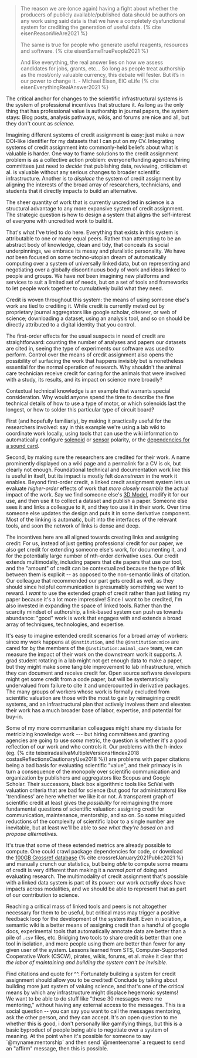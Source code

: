 > The reason we are (once again) having a fight about whether the producers of publicly available/published data should be authors on any work using said data is that we have a completely dysfunctional system for crediting the generation of useful data. {% cite eisenReasonWeAre2021 %}
>
> The same is true for people who generate useful reagents, resources and software. {% cite eisenSameTruePeople2021 %}
>
> And like everything, the real answer lies on how we assess candidates for jobs, grants, etc… So long as people treat authorship as the most/only valuable currency, this debate will fester. But it’s in our power to change it. - Michael Eisen, EIC eLife {% cite eisenEverythingRealAnswer2021 %}

The critical anchor for changes to the scientific infrastructural systems is the system of professional incentives that structure it. As long as the only thing that has professional value is authorship in journal papers, the system stays: Blog posts, analysis pathways, wikis, and forums are nice and all, but they don't count as *science.*

Imagining different systems of credit assignment is easy: just make a new DOI-like identifier for my datasets that I can put on my CV. Integrating systems of credit assignment into commonly-held beliefs about what is valuable is harder. One way to frame solutions to the credit assignment problem is as a collective action problem: everyone/funding agencies/hiring committees just need to *decide* that publishing data, reviewing, criticism et al. is valuable without any serious changes to broader scientific infrastructure. Another is to *displace* the system of credit assignment by aligning the interests of the broad array of researchers, technicians, and students that it directly impacts to build an alternative.

The sheer quantity of work that is currently uncredited in science is a structural advantage to any more expansive system of credit assignment. The strategic question is how to design a system that aligns the self-interest of everyone with uncredited work to build it. 

That's what I've tried to do here. Everything that exists in this system is attributable to one or many equal peers. Rather than attempting to be an abstract body of knowledge, clean and tidy, that conceals its social underpinnings, we embrace its messy and pluralistic personality. We have *not* been focused on some techno-utopian dream of automatically computing over a system of universally linked data, but on representing and negotiating over a globally discontinuous body of work and ideas linked to people and groups. We have *not* been imagining new platforms and services to suit a limited set of needs, but on a set of tools and frameworks to let people work together to cumulatively build what they need. 

Credit is woven throughout this system: the means of using someone else's work are tied to crediting it. While credit is currently meted out by proprietary journal aggregators like google scholar, citeseer, or web of science; downloading a dataset, using an analysis tool, and so on should be directly attributed to a digital identity that you control. 

The first-order effects for the usual suspects in need of credit are straightforward: counting the number of analyses and papers our datasets are cited in, seeing the type of experiments our software was used to perform. Control over the means of credit assignment also opens the possibility of surfacing the work that happens invisibly but is nonetheless essential for the normal operation of research. Why shouldn't the animal care technician receive credit for caring for the animals that were involved with a study, its results, and its impact on science more broadly?

Contextual technical knowledge is an example that warrants special consideration. Why would anyone spend the time to describe the fine technical details of how to use a type of motor, or which solenoids last the longest, or how to solder this particular type of circuit board? 

First (and hopefully familiarly), by making it practically useful for the researchers involved: say in this example we're using a lab wiki to coordinate work locally, using tools that can use the wiki information to automatically configure [solenoid](https://wiki.auto-pi-lot.com/index.php/Lee_LHDA0531115H) or [sensor](https://wiki.auto-pi-lot.com/index.php/TT_Electronics_OPB903L55) polarity, or the [dependencies for a sound card](https://wiki.auto-pi-lot.com/index.php/HiFiBerry_Amp2). 

Second, by making sure the researchers are credited for their work. A name prominently displayed on a wiki page and a permalink for a CV is ok, but clearly not enough. Foundational technical and documentation work like this is useful in itself, but its impact is mostly felt *downstream* in the work it enables. Beyond first-order credit, a linked credit assignment system lets us evaluate *higher-order* effects of work that *more closely resemble* the actual impact of the work. Say we find someone else's [3D Model](https://wiki.auto-pi-lot.com/index.php/3D_CAD), modify it for our use, and then use it to collect a dataset and publish a paper. Someone else sees it and links a colleague to it, and they too use it in their work. Over time someone else updates the design and puts it in some derivative component. Most of the linking is automatic, built into the interfaces of the relevant tools, and soon the network of links is dense and deep.

The incentives here are all aligned towards creating links and assigning credit: For us, instead of just getting professional credit for our paper, we also get credit for extending someone else's work, for documenting it, and for the potentially large number of nth-order derivative uses. Our credit extends multimodally, including papers that cite papers that use our tool, and the "amount" of credit can be contextualized because the type of link between them is explicit -- as opposed to the non-semantic links of citation. Our colleague that recommended our part gets credit as well, as they should since helpful communication is presumably something we want to reward. I *want* to use the extended graph of credit rather than just listing my paper because it's a lot more impressive! Since I want to be credited, I'm also invested in expanding the space of linked tools. Rather than the scarcity mindset of authorship, a link-based system can push us towards abundance: "good" work is work that engages with and extends a broad array of techniques, technologies, and expertise.

It's easy to imagine extended credit scenarios for a broad array of workers: since my work happens at `@institution`, and the `@institution:mice` are cared for by the members of the `@institution:animal_care` team, we can measure the impact of their work on the downstream work it supports. A grad student rotating in a lab might not get enough data to make a paper, but they might make some tangible improvement to lab infrastructure, which they can document and receive credit for. Open source software developers might get some credit from a code paper, but will be systematically undervalued from failure to cite it and undercounted in derivative packages. The many groups of workers whose work is formally excluded from scientific valuation are those with the most to gain by reimagining credit systems, and an infrastructural plan that actively involves them and elevates their work has a much broader base of labor, expertise, and potential for buy-in.

Some of my more communitarian colleagues might share my distaste for metricizing knowledge work --- but hiring committees and granting agencies are going to use *some* metric, the question is whether it's a good reflection of our work and who controls it. Our problems with the h-index (eg. {% cite teixeiradasilvaMultipleVersionsHindex2018 costasReflectionsCautionaryUse2018 %}) are problems with paper citations being a bad basis for evaluating scientific "value", and their primacy is in turn a consequence of the monopoly over scientific communication and organization by publishers and aggregators like Scopus and Google Scholar. Their successors, black box algorithmic tools like SciVal with valuation criteria that are bad for science (but good for administrators) like 'trendiness' are here whether we like it or not. A transparent graph of scientific credit at least gives the *possibility* for reimagining the more fundamental questions of scientific valuation: assigning credit for communication, maintenance, mentorship, and so on. So some misguided reductions of the complexity of scientific labor to a single number are inevitable, but at least we'll be able to *see what they're based on* and *propose alternatives.*

It's true that some of these extended metrics are already possible to compute. One could crawl package dependencies for code, or download the [100GB Crossref database](https://academictorrents.com/details/e4287cb7619999709f6e9db5c359dda17e93d515) {% cite crossrefJanuary2021Public2021 %} and manually crunch our statistics, but being *able* to compute some means of credit is very different than making it a *normal part* of doing and evaluating research. The multimodality of credit assignment that's possible with a linked data system is part of its power: our work *actually does* have impacts across modalities, and we should be able to represent that as part of our contribution to science. 

Reaching a critical mass of linked tools and peers is not altogether necessary for them to be useful, but critical mass may trigger a positive feedback loop for the development of the system itself. Even in isolation, a semantic wiki is a better means of assigning credit than a handful of google docs, experimental tools that automatically annotate data are better than a pile of `.csv` files, etc. Bridging two tools to share credit is better than one tool in isolation, and more people using them are better than fewer for any given user of the system. Lessons learned from STS, Computer-Supported Cooperative Work (CSCW), pirates, wikis, forums, et al. make it clear that *the labor of maintaining and building the system can't be invisible.* 

<div class="draft-text">Find citations and quote for ^^. Fortunately building a system for credit assignment should allow you to be credited! Conclude by talking about building more just system of valuing science, and that's one of the critical means by which any infrastructure might displace hegemonic systems! 
</div>

<div class="draft-text">
We want to be able to do stuff like "these 30 messages were me mentoring," without having any external access to the messages. This is a social question -- you can say you want to call the messages mentoring, ask the other person, and they can accept. It's an open question to me whether this is good, i don't personally like gamifying things, but this is a basic byproduct of people being able to negotiate over a system of meaning. At the point when it's possible for someone to say `@myname:mentorship` and then send `@menteename` a request to send an "affirm" message, then this is possible. 
</div>